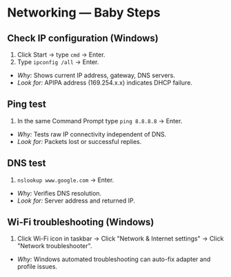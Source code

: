# Networking — Baby Steps

## Check IP configuration (Windows)
1. Click Start → type `cmd` → Enter.
2. Type `ipconfig /all` → Enter.
- *Why:* Shows current IP address, gateway, DNS servers.
- *Look for:* APIPA address (169.254.x.x) indicates DHCP failure.

## Ping test
1. In the same Command Prompt type `ping 8.8.8.8` → Enter.
- *Why:* Tests raw IP connectivity independent of DNS.
- *Look for:* Packets lost or successful replies.

## DNS test
1. `nslookup www.google.com` → Enter.
- *Why:* Verifies DNS resolution.
- *Look for:* Server address and returned IP.

## Wi-Fi troubleshooting (Windows)
1. Click Wi-Fi icon in taskbar → Click "Network & Internet settings" → Click "Network troubleshooter".
- *Why:* Windows automated troubleshooting can auto-fix adapter and profile issues.
